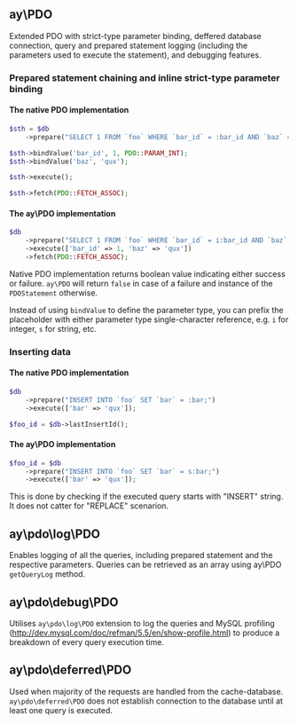 ## ay\PDO

Extended PDO with strict-type parameter binding, deffered database connection, query and prepared statement logging (including the parameters used to execute the statement), and debugging features.

### Prepared statement chaining and inline strict-type parameter binding

#### The native PDO implementation

```PHP
$sth = $db
	->prepare("SELECT 1 FROM `foo` WHERE `bar_id` = :bar_id AND `baz` = :baz;");

$sth->bindValue('bar_id', 1, PDO::PARAM_INT);
$sth->bindValue('baz', 'qux');

$sth->execute();

$sth->fetch(PDO::FETCH_ASSOC);
```

#### The ay\PDO implementation

```PHP
$db
	->prepare("SELECT 1 FROM `foo` WHERE `bar_id` = i:bar_id AND `baz` = s:baz;")
	->execute(['bar_id' => 1, 'baz' => 'qux'])
	->fetch(PDO::FETCH_ASSOC);
```

Native PDO implementation returns boolean value indicating either success or failure. `ay\PDO` will return `false` in case of a failure and instance of the `PDOStatement` otherwise.

Instead of using `bindValue` to define the parameter type, you can prefix the placeholder with either parameter type single-character reference, e.g. `i` for integer, `s` for string, etc.

### Inserting data

#### The native PDO implementation

```PHP
$db
	->prepare("INSERT INTO `foo` SET `bar` = :bar;")
	->execute(['bar' => 'qux']);

$foo_id = $db->lastInsertId();
```

#### The ay\PDO implementation

```PHP
$foo_id = $db
	->prepare("INSERT INTO `foo` SET `bar` = s:bar;")
	->execute(['bar' => 'qux']);
```

This is done by checking if the executed query starts with "INSERT" string. It does not catter for "REPLACE" scenarion.

## ay\pdo\log\PDO

Enables logging of all the queries, including prepared statement and the respective parameters. Queries can be retrieved as an array using ay\PDO `getQueryLog` method.

## ay\pdo\debug\PDO

Utilises `ay\pdo\log\PDO` extension to log the queries and MySQL profiling (http://dev.mysql.com/doc/refman/5.5/en/show-profile.html) to produce a breakdown of every query execution time.

## ay\pdo\deferred\PDO

Used when majority of the requests are handled from the cache-database. `ay\pdo\deferred\PDO` does not establish connection to the database until at least one query is executed.